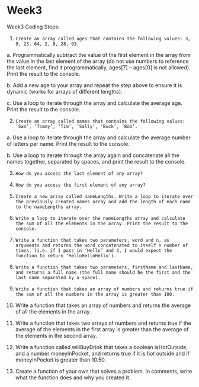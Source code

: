# Week3
Week3
Coding Steps:

1.     Create an array called ages that contains the following values: 3, 9, 23, 64, 2, 8, 28, 93.

a.     Programmatically subtract the value of the first element in the array from the value in the last element of the array (do not use numbers to reference the last element, find it programmatically, ages[7] – ages[0] is not allowed). Print the result to the console.

b.     Add a new age to your array and repeat the step above to ensure it is dynamic (works for arrays of different lengths).

c.     Use a loop to iterate through the array and calculate the average age. Print the result to the console.

2.     Create an array called names that contains the following values: ‘Sam’, ‘Tommy’, ‘Tim’, ‘Sally’, ‘Buck’, ‘Bob’.

a.     Use a loop to iterate through the array and calculate the average number of letters per name. Print the result to the console.

b.     Use a loop to iterate through the array again and concatenate all the names together, separated by spaces, and print the result to the console.

3.     How do you access the last element of any array?

4.     How do you access the first element of any array?

5.     Create a new array called nameLengths. Write a loop to iterate over the previously created names array and add the length of each name to the nameLengths array.

6.     Write a loop to iterate over the nameLengths array and calculate the sum of all the elements in the array. Print the result to the console.

7.     Write a function that takes two parameters, word and n, as arguments and returns the word concatenated to itself n number of times. (i.e. if I pass in ‘Hello’ and 3, I would expect the function to return ‘HelloHelloHello’).

8.     Write a function that takes two parameters, firstName and lastName, and returns a full name (the full name should be the first and the last name separated by a space).

9.     Write a function that takes an array of numbers and returns true if the sum of all the numbers in the array is greater than 100.

10.  Write a function that takes an array of numbers and returns the average of all the elements in the array.

11.  Write a function that takes two arrays of numbers and returns true if the average of the elements in the first array is greater than the average of the elements in the second array.

12.  Write a function called willBuyDrink that takes a boolean isHotOutside, and a number moneyInPocket, and returns true if it is hot outside and if moneyInPocket is greater than 10.50.

13.  Create a function of your own that solves a problem. In comments, write what the function does and why you created it.
